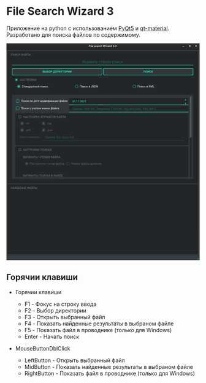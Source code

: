 # File Search Wizard 3
Приложение на python с использованием [PyQt5](https://pypi.org/project/PyQt5/) и 
[qt-material](https://github.com/UN-GCPDS/qt-material).
Разработано для поиска файлов по содержимому. 


![Image alt](https://github.com/edwardgra4ev/File_search_Wizard_3.0/blob/master/File_search_Wizard_3.png?raw=true)

## Горячии клавиши

- Горячии клавиши
  - F1 - Фокус на строку ввода
  - F2 - Выбор директории
  - F3 - Открыть выбранный файл
  - F4 - Показать найденные результаты в выбраном файле
  - F5 - Показать файл в проводнике (только для Windows)
  - Enter - Начать поиск
  
- MouseButtonDblClick
  - LeftButton - Открыть выбранный файл
  - MidButton - Показать найденные результаты в выбраном файле
  - RightButton - Показать файл в проводнике (только для Windows)
